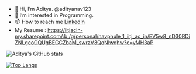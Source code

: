 - 👋 Hi, I’m Aditya. @adityanav123
- 👀 I’m interested in Programming.
- 📫 How to reach me [LinkedIn](https://www.linkedin.com/in/adityanavphule/)
- My Resume : https://iitjacin-my.sharepoint.com/:b:/g/personal/navphule_1_iitj_ac_in/EV5w8_nD30RDiZNLgcoGQUgBEGCZbaM_swrzV3QqNIwqhw?e=yMH3aP

<!---
adityanav123/adityanav123 is a ✨ special ✨ repository because its `README.md` (this file) appears on your GitHub profile.
You can click the Preview link to take a look at your changes.
--->

![Aditya's GitHub stats](https://github-readme-stats.vercel.app/api?username=adityanav123&show_icons=true&theme=dracula)

[![Top Langs](https://github-readme-stats.vercel.app/api/top-langs/?username=adityanav123&layout=compact)](https://github.com/adityanav123/github-readme-stats)
